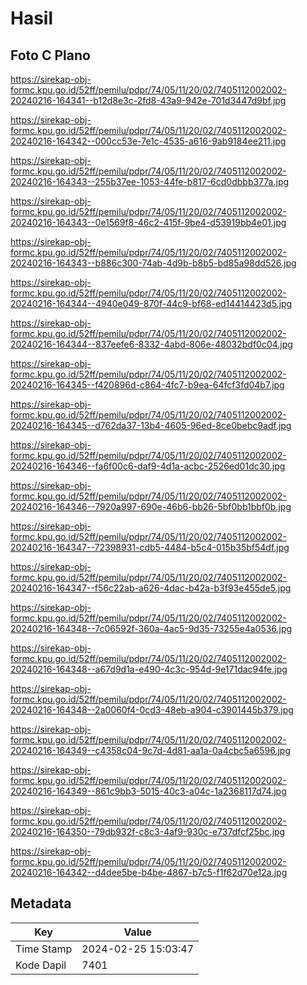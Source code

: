 # Hasil

## Foto C Plano

https://sirekap-obj-formc.kpu.go.id/52ff/pemilu/pdpr/74/05/11/20/02/7405112002002-20240216-164341--b12d8e3c-2fd8-43a9-942e-701d3447d9bf.jpg

https://sirekap-obj-formc.kpu.go.id/52ff/pemilu/pdpr/74/05/11/20/02/7405112002002-20240216-164342--000cc53e-7e1c-4535-a616-9ab9184ee211.jpg

https://sirekap-obj-formc.kpu.go.id/52ff/pemilu/pdpr/74/05/11/20/02/7405112002002-20240216-164343--255b37ee-1053-44fe-b817-6cd0dbbb377a.jpg

https://sirekap-obj-formc.kpu.go.id/52ff/pemilu/pdpr/74/05/11/20/02/7405112002002-20240216-164343--0e1569f8-46c2-415f-9be4-d53919bb4e01.jpg

https://sirekap-obj-formc.kpu.go.id/52ff/pemilu/pdpr/74/05/11/20/02/7405112002002-20240216-164343--b886c300-74ab-4d9b-b8b5-bd85a98dd526.jpg

https://sirekap-obj-formc.kpu.go.id/52ff/pemilu/pdpr/74/05/11/20/02/7405112002002-20240216-164344--4940e049-870f-44c9-bf68-ed14414423d5.jpg

https://sirekap-obj-formc.kpu.go.id/52ff/pemilu/pdpr/74/05/11/20/02/7405112002002-20240216-164344--837eefe6-8332-4abd-806e-48032bdf0c04.jpg

https://sirekap-obj-formc.kpu.go.id/52ff/pemilu/pdpr/74/05/11/20/02/7405112002002-20240216-164345--f420896d-c864-4fc7-b9ea-64fcf3fd04b7.jpg

https://sirekap-obj-formc.kpu.go.id/52ff/pemilu/pdpr/74/05/11/20/02/7405112002002-20240216-164345--d762da37-13b4-4605-96ed-8ce0bebc9adf.jpg

https://sirekap-obj-formc.kpu.go.id/52ff/pemilu/pdpr/74/05/11/20/02/7405112002002-20240216-164346--fa6f00c6-daf9-4d1a-acbc-2526ed01dc30.jpg

https://sirekap-obj-formc.kpu.go.id/52ff/pemilu/pdpr/74/05/11/20/02/7405112002002-20240216-164346--7920a997-690e-46b6-bb26-5bf0bb1bbf0b.jpg

https://sirekap-obj-formc.kpu.go.id/52ff/pemilu/pdpr/74/05/11/20/02/7405112002002-20240216-164347--72398931-cdb5-4484-b5c4-015b35bf54df.jpg

https://sirekap-obj-formc.kpu.go.id/52ff/pemilu/pdpr/74/05/11/20/02/7405112002002-20240216-164347--f56c22ab-a626-4dac-b42a-b3f93e455de5.jpg

https://sirekap-obj-formc.kpu.go.id/52ff/pemilu/pdpr/74/05/11/20/02/7405112002002-20240216-164348--7c06592f-360a-4ac5-9d35-73255e4a0536.jpg

https://sirekap-obj-formc.kpu.go.id/52ff/pemilu/pdpr/74/05/11/20/02/7405112002002-20240216-164348--a67d9d1a-e490-4c3c-954d-9e171dac94fe.jpg

https://sirekap-obj-formc.kpu.go.id/52ff/pemilu/pdpr/74/05/11/20/02/7405112002002-20240216-164348--2a0060f4-0cd3-48eb-a904-c3901445b379.jpg

https://sirekap-obj-formc.kpu.go.id/52ff/pemilu/pdpr/74/05/11/20/02/7405112002002-20240216-164349--c4358c04-9c7d-4d81-aa1a-0a4cbc5a6596.jpg

https://sirekap-obj-formc.kpu.go.id/52ff/pemilu/pdpr/74/05/11/20/02/7405112002002-20240216-164349--861c9bb3-5015-40c3-a04c-1a2368117d74.jpg

https://sirekap-obj-formc.kpu.go.id/52ff/pemilu/pdpr/74/05/11/20/02/7405112002002-20240216-164350--79db932f-c8c3-4af9-930c-e737dfcf25bc.jpg

https://sirekap-obj-formc.kpu.go.id/52ff/pemilu/pdpr/74/05/11/20/02/7405112002002-20240216-164342--d4dee5be-b4be-4867-b7c5-f1f62d70e12a.jpg


## Metadata

| Key        | Value               |
| ---------- | ------------------- |
| Time Stamp | 2024-02-25 15:03:47 |
| Kode Dapil | 7401                |



